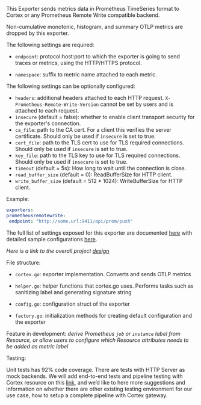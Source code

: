 This Exporter sends metrics data in Prometheus TimeSeries format to Cortex or any Prometheus Remote Write compatible backend.

Non-cumulative monotonic, histogram, and summary OTLP metrics are dropped by this exporter. 

The following settings are required:

- `endpoint`: protocol:host:port to which the exporter is going to send traces or metrics, using 
the HTTP/HTTPS protocol. 

- `namespace`: suffix to metric name attached to each metric.

The following settings can be optionally configured:
- `headers`: additional headers attached to each HTTP request. `X-Prometheus-Remote-Write-Version` cannot be set by users
and is attached to each request. 
- `insecure` (default = false): whether to enable client transport security for
  the exporter's connection.
- `ca_file`: path to the CA cert. For a client this verifies the server certificate. Should
  only be used if `insecure` is set to true.
- `cert_file`: path to the TLS cert to use for TLS required connections. Should
  only be used if `insecure` is set to true.
- `key_file`: path to the TLS key to use for TLS required connections. Should
  only be used if `insecure` is set to true.
- `timeout` (default = 5s): How long to wait until the connection is close.
- `read_buffer_size` (default = 0): ReadBufferSize for HTTP client.
- `write_buffer_size` (default = 512 * 1024): WriteBufferSize for HTTP client.

Example:

```yaml
exporters:
prometheusremotewrite:
 endpoint: "http://some.url:9411/api/prom/push"
```
The full list of settings exposed for this exporter are documented [here](./config.go)
with detailed sample configurations [here](./testdata/config.yaml).

_Here is a link to the overall project [design](https://github.com/open-telemetry/opentelemetry-collector/pull/1464)_

File structure:

- `cortex.go`: exporter implementation. Converts and sends OTLP metrics

- `helper.go`: helper functions that cortex.go uses. Performs tasks such as sanitizing label and generating signature string

- `config.go`: configuration struct of the exporter

- `factory.go`: initialization methods for creating default configuration and the exporter

Feature in development:  _derive Prometheus `job` or `instance` label from Resource, or allow users to configure which Resource attributes needs to be added as metric label_

Testing:

Unit tests has 92% code coverage. There are tests with HTTP Server as mock backends. We will add end-to-end tests and pipeline testing with Cortex resource on this [link](https://cortexmetrics.io/docs/contributing/how-integration-tests-work/), and we’d like to here more suggestions and information on whether there are other existing testing environment for our use case, how to setup a complete pipeline with Cortex gateway.



